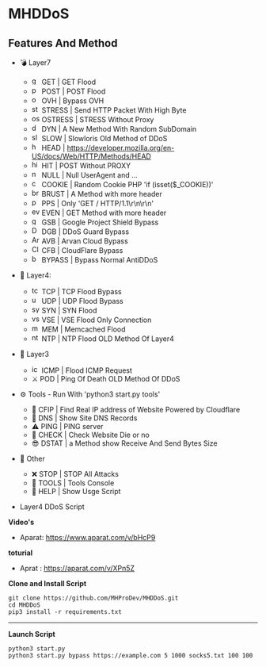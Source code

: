 # MHDDoS

## Features And Method

 * 💣 Layer7
   * <img src="https://image.flaticon.com/icons/png/128/2431/2431664.png" width="16" height="16" alt="get"> GET | GET Flood
   * <img src="https://cdn0.iconfinder.com/data/icons/database-storage-5/60/server__database__fire__burn__safety-512.png" width="16" height="16" alt="post"> POST | POST Flood
   * <img src="https://upload.wikimedia.org/wikipedia/en/thumb/f/f9/OVH_Logo.svg/1200px-OVH_Logo.svg.png" width="16" height="16" alt="ovh"> OVH | Bypass OVH
   * <img src="https://cdn.iconscout.com/icon/premium/png-256-thumb/cyber-bullying-2557797-2152371.png" width="16" height="16" alt="stress"> STRESS | Send HTTP Packet With High Byte 
   * <img src="https://cdn.iconscout.com/icon/premium/png-512-thumb/cyber-bullying-2546272-2128939.png" width="16" height="16" alt="ostress"> OSTRESS | STRESS Without Proxy
   * <img src="https://image.flaticon.com/icons/png/512/3132/3132142.png" width="16" height="16" alt="dyn"> DYN | A New Method With Random SubDomain
   * <img src="https://cdn2.iconfinder.com/data/icons/poison-and-venom-fill/160/loris2-512.png" width="16" height="16" alt="slow"> SLOW | Slowloris Old Method of DDoS
   * <img src="https://lyrahosting.com/wp-content/uploads/2020/06/ddos-how-work-icon.png" width="16" height="16" alt="head"> HEAD | https://developer.mozilla.org/en-US/docs/Web/HTTP/Methods/HEAD
   * <img src="https://cdn.iconscout.com/icon/free/png-512/direct-hit-archery-goal-target-mission-33520.png" width="16" height="16" alt="hit"> HIT | POST Without PROXY
   * <img src="https://img.icons8.com/plasticine/2x/null-symbol.png" width="16" height="16" alt="null"> NULL | Null UserAgent and ...
   * <img src="https://i.pinimg.com/originals/03/2e/7d/032e7d0755cd511c753bcb6035d44f68.png" width="16" height="16" alt="cookie"> COOKIE | Random Cookie PHP 'if (isset($_COOKIE))'
   * <img src="https://image.flaticon.com/icons/png/512/3041/3041248.png" width="16" height="16" alt="brust"> BRUST | A Method with more header
   * <img src="https://image.flaticon.com/icons/png/512/2100/2100795.png" width="16" height="16" alt="pps"> PPS |  Only 'GET / HTTP/1.1\r\n\r\n'
   * <img src="https://cdn3.iconfinder.com/data/icons/internet-security-14/48/DDoS_website_webpage_bomb_virus_protection-512.png" width="16" height="16" alt="even"> EVEN | GET Method with more header
   * <img src="https://masbadar.com/wp-content/uploads/2016/02/Logo-Projects-Shield-2.jpg" width="16" height="16" alt="googleshield"> GSB | Google Project Shield Bypass
   * <img src="https://seeklogo.com/images/D/ddos-guard-logo-CFEFCA409C-seeklogo.com.png" width="16" height="16" alt="DDoSGuard"> DGB | DDoS Guard Bypass
   * <img src="https://i.imgur.com/bGL8qfw.png" width="16" height="16" alt="ArvanCloud"> AVB | Arvan Cloud Bypass
   * <img src="https://techcrunch.com/wp-content/uploads/2019/06/J2LlHqT3qJl0bG9Alpgc-1-730x438.png?w=730" width="16" height="16" alt="CloudFlare"> CFB | CloudFlare Bypass
   * <img src="http://iclouddnsbypass.com/wp-content/uploads/2015/02/iCloudDNSBypassServer.ico" width="16" height="16" alt="bypass"> BYPASS |  Bypass Normal AntiDDoS


* 🧨 Layer4: 
  * <img src="https://raw.githubusercontent.com/kgretzky/pwndrop/master/media/pwndrop-logo-512.png" width="16" height="16" alt="tcp"> TCP | TCP Flood Bypass
  * <img src="https://styles.redditmedia.com/t5_2rxmiq/styles/profileIcon_snoob94cdb09-c26c-4c24-bd0c-66238623cc22-headshot.png" width="16" height="16" alt="udp"> UDP | UDP Flood Bypass
  * <img src="https://belgium.devoteam.com/wp-content/uploads/sites/23/2020/06/Icon-accelarate-hyper-automation-with-RPA-300x301.png" width="16" height="16" alt="syn"> SYN | SYN Flood
  * <img src="https://cdn.iconscout.com/icon/free/png-256/virus-2165355-1821015.png" width="16" height="16" alt="vse"> VSE | VSE Flood Only Connection
  * <img src="https://cdn.iconscout.com/icon/free/png-512/redis-4-1175103.png" width="16" height="16" alt="mem"> MEM | Memcached Flood
  * <img src="https://lyrahosting.com/wp-content/uploads/2020/06/ddos-attack-icon.png" width="16" height="16" alt="ntp"> NTP | NTP Flood OLD Method Of Layer4

* 🏹 Layer3
  * <img src="https://image.flaticon.com/icons/png/512/388/388466.png" width="16" height="16" alt="icmp"> ICMP | Flood ICMP Request
  * ⚔️ POD | Ping Of Death OLD Method Of DDoS

* ⚙️ Tools - Run With 'python3 start.py tools'
  * 🌟 CFIP | Find Real IP address of Website Powered by Cloudflare
  * 🔪 DNS | Show Site DNS Records
  * ⚠️ PING | PING server
  * 📌 CHECK | Check Website Die or no
  * 😎 DSTAT | a Method show Receive And Send Bytes Size

* 🎩 Other
  * ❌ STOP | STOP All Attacks
  * 🌠 TOOLS | Tools Console
  * 👑 HELP | Show Usge Script

* Layer4 DDoS Script

**Video's**

* Aparat: https://www.aparat.com/v/bHcP9

**toturial**

* Aprat : https://aparat.com/v/XPn5Z


**Clone and Install Script**

```console
git clone https://github.com/MHProDev/MHDDoS.git
cd MHDDoS
pip3 install -r requirements.txt
```

---

**Launch Script**

```console
python3 start.py
python3 start.py bypass https://example.com 5 1000 socks5.txt 100 100
```


